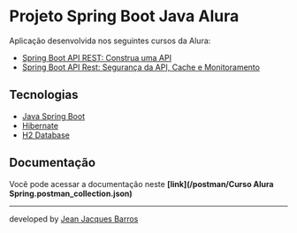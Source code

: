 # Projeto Spring Boot Java Alura

Aplicação desenvolvida nos seguintes cursos da Alura:

- [Spring Boot API REST: Construa uma API](https://cursos.alura.com.br/course/spring-boot-api-rest)
- [Spring Boot API Rest: Segurança da API, Cache e Monitoramento](https://cursos.alura.com.br/course/spring-boot-seguranca-cache-monitoramento)

## Tecnologias

- [Java Spring Boot](https://spring.io/projects/spring-boot)
- [Hibernate](https://hibernate.org/)
- [H2 Database](https://www.h2database.com/)

## Documentação

Você pode acessar a documentação neste **[link](/postman/Curso Alura Spring.postman_collection.json)**

--- 
developed by [Jean Jacques Barros](https://github.com/jjeanjacques10)